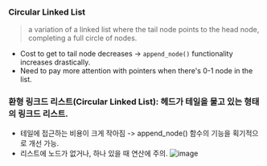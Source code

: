 ### Circular Linked List
> a variation of a linked list where the tail node points to the head node, completing a full circle of nodes.
* Cost to get to tail node decreases -> ```append_node()``` functionality increases drastically.
* Need to pay more attention with pointers when there's 0-1 node in the list.

### 환형 링크드 리스트(Circular Linked List): 헤드가 테일을 물고 있는 형태의 링크드 리스트.
* 테일에 접근하는 비용이 크게 작아짐 -> append_node() 함수의 기능을 획기적으로 개선 가능.
* 리스트에 노드가 없거나, 하나 있을 때 연산에 주의.
![image](https://user-images.githubusercontent.com/22133824/142841085-1371c1d5-62b7-49a5-8408-dabf42046090.png)

